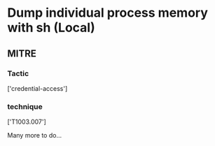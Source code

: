 # Dump individual process memory with sh (Local)

## MITRE

### Tactic
['credential-access']

### technique
['T1003.007']

Many more to do...
